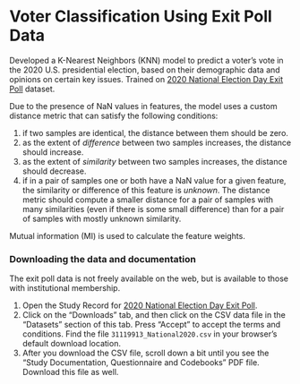 # Voter Classification Using Exit Poll Data
Developed a K-Nearest Neighbors (KNN) model to predict a voter’s vote in the 2020 U.S. presidential election, based on their demographic data and opinions on certain key issues. Trained on [2020 National Election Day Exit Poll](https://ropercenter.cornell.edu/ipoll/study/31119913) dataset.

Due to the presence of NaN values in features, the model uses a custom distance metric that can satisfy the following conditions:
1.  if two samples are identical, the distance between them should be zero.
2.  as the extent of *difference* between two samples increases, the distance should increase.
3.  as the extent of *similarity* between two samples increases, the distance should decrease.
4.  if in a pair of samples one or both have a NaN value for a given feature, the similarity or difference of this feature is *unknown*. The distance metric should compute a smaller distance for a pair of samples with many similarities (even if there is some small difference) than for a pair of samples with mostly unknown similarity.

Mutual information (MI) is used to calculate the feature weights.

### Downloading the data and documentation

The exit poll data is not freely available on the web, but is available to those with institutional membership.
1. Open the Study Record for [2020 National Election Day Exit Poll](https://ropercenter.cornell.edu/ipoll/study/31119913).
2. Click on the “Downloads” tab, and then click on the CSV data file in the “Datasets” section of this tab. Press “Accept” to accept the terms and conditions. Find the file `31119913_National2020.csv` in your browser’s default download location.
3. After you download the CSV file, scroll down a bit until you see the “Study Documentation, Questionnaire and Codebooks” PDF file. Download this file as well.

